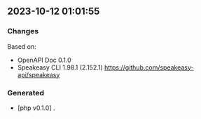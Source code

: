 

## 2023-10-12 01:01:55
### Changes
Based on:
- OpenAPI Doc 0.1.0 
- Speakeasy CLI 1.98.1 (2.152.1) https://github.com/speakeasy-api/speakeasy
### Generated
- [php v0.1.0] .
